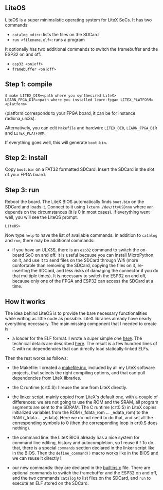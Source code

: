 LiteOS
------

LiteOS is a super minimalistic operating system for LiteX SoCs. It has
two commands:
- `catalog <dir>`: lists the files on the SDCard
- `run <filename.elf>`: runs a program

It optionally has two additional commands to switch the framebuffer
and the ESP32 on and off:
- `esp32 <on|off>`
- `framebuffer <on|off>`

Step 1: compile
---------------
```
$ make LITEX_DIR=<path where you synthesized LiteX>
LEARN_FPGA_DIR=<path where you installed learn-fpga> LITEX_PLATFORM=<platform>
```
(platform corresponds to your FPGA board, it can be for instance radiona_ulx3s).

Alternatively, you can edit `Makefile` and hardwire `LITEX_DIR`, `LEARN_FPGA_DIR` and `LITEX_PLATFORM`.

If everything goes well, this will generate `boot.bin`.

Step 2: install
---------------
Copy `boot.bin` on a FAT32 formatted SDCard. Insert the SDCard in the
slot of your FPGA board.

Step 3: run
-----------
Reboot the board. The LiteX BIOS automatically finds `boot.bin` on the
SDCard and loads it. Connect to it using `lxterm /dev/ttyUSBnnn` where
`nnn` depends on the circumstances (it is 0 in most cases). If everything
went well, you will see the LiteOS prompt.

```
LiteOS>
```

Now type `help` to have the list of available commands. In addition to
`catalog` and `run`, there may be additional commands:

- if you have an ULX3S, there is an `esp32` command to switch the
on-board SoC on and off. It is useful because you can install
MicroPython on it, and use it to send files on the SDCard through Wifi 
(more confortable than removing the SDCard, copying the files on it,
re-inserting the SDCard, and less risks of damaging the connector
if you do that multiple times). It is necessary to switch the ESP32 on
and off, because only one of the FPGA and ESP32 can access the SDCard
at a time.

How it works
------------

The idea behind LiteOS is to provide the bare necessary
functionalities while writing as little code as possible.
LiteX libraries already have nearly everything necessary. The main
missing component that I needed to create is:

- a loader for the ELF format. I wrote a super
simple one [here](https://github.com/BrunoLevy/learn-fpga/blob/master/LiteX/software/Libs/lite_elf.c).
The technical details are described [here](https://github.com/BrunoLevy/learn-fpga/blob/master/FemtoRV/TUTORIALS/software.md).
The result is a few hundred lines of C with no dependencies that can directly load statically-linked ELFs.

Then the rest works as follows:

- the Makefile: I created a [makefile.inc](https://github.com/BrunoLevy/learn-fpga/blob/master/LiteX/software/makefile.inc),
  included by all my LiteX software projects, that selects the right compiling options, and that can pull dependencies
  from LiteX libraries.

- the C runtime (crt0.S): I reuse the one from LiteX directly.

- the [linker script](linker.ld), mainly copied from LiteX's default
one, with a couple of differences: we are not going to use the ROM and
the SRAM, all program segments are sent to the SDRAM. The C runtime
(crt0.S) in LiteX copies initialized variables from the ROM 
(_fdata_rom ... _edata_rom) to the RAM (_fdata ... _edata). Here we
do not need to do that, and set all the corresponding symbols to 0
(then the corresponding loop in crt0.S does nothing).


- the command line: the LiteX BIOS already has a nice system for 
command line editing, history and autocompletion, so I reuse it !
To do that, there is a special `commands` section declared in 
the linker script like in the BIOS. Then the `define_command()`
macro works like in the BIOS and we can reuse it directly !

- our new commands: they are declared in the [builtins.c](builtins.c)
file. There are optional commands to switch the framebuffer and the
ESP32 on and off, and the two commands `catalog` to list files on the
SDCard, and `run` to execute an ELF stored on the SDCard.
